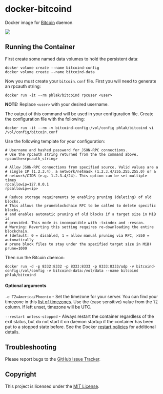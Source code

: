 docker-bitcoind
===============

Docker image for [Bitcoin](https://bitcoin.org) daemon.

[![](https://images.microbadger.com/badges/image/phlak/bitcoind.svg)](http://microbadger.com/#/images/phlak/bitcoind "Get your own image badge on microbadger.com")

Running the Container
---------------------

First create some named data volumes to hold the persistent data:

    docker volume create --name bitcoind-config
    docker volume create --name bitcoind-data

Now you must create your `bitcoin.conf` file. First you will need to generate an
rpcauth string:

    docker run -it --rm phlak/bitcoind rpcuser <user>

**NOTE:** Replace `<user>` with your desired username.

The output of this command will be used in your configuration file. Create the
configuration file with the following:

    docker run -it --rm -v bitcoind-config:/vol/config phlak/bitcoind vi /vol/config/bitcoin.conf

Use the following template for your configuration:

    # Username and hashed password for JSON-RPC connections.
    # Use the rpcauth string returned from the the command above.
    rpcauth=<rpcauth_string>

    # Allow JSON-RPC connections from specified source. Valid values are a
    # single IP (1.2.3.4), a network/netmask (1.2.3.4/255.255.255.0) or a
    # network/CIDR (e.g. 1.2.3.4/24). This option can be set multiple times
    rpcallowip=127.0.0.1
    rpcallowip=<ip>

    # Reduce storage requirements by enabling pruning (deleting) of old blocks.
    # This allows the pruneblockchain RPC to be called to delete specific blocks,
    # and enables automatic pruning of old blocks if a target size in MiB is
    # provided. This mode is incompatible with -txindex and -rescan.
    # Warning: Reverting this setting requires re-downloading the entire blockchain.
    # (default: 0 = disabled, 1 = allow manual pruning via RPC, >550 = automatically
    # prune block files to stay under the specified target size in MiB)
    prune=1000

Then run the Bitcoin daemon:

    docker run -d -p 8332:8332 -p 8333:8333 -p 8333:8333/udp -v bitcoind-config:/vol/config -v bitcoind-data:/vol/data --name bitcoind phlak/bitcoind

#### Optional arguments

`-e TZ=America/Phoenix` - Set the timezone for your server. You can find your timezone in this
                          [list of timezones](https://goo.gl/uy1J6q). Use the (case sensitive)
                          value from the `TZ` column. If left unset, timezone will be UTC.

`--restart unless-stopped` - Always restart the container regardless of the exit status, but do not
                             start it on daemon startup if the container has been put to a stopped
                             state before. See the Docker [restart policies](https://goo.gl/OI87rA)
                             for additional details.

Troubleshooting
---------------

Please report bugs to the [GitHub Issue Tracker](https://github.com/PHLAK/docker-bitcoind/issues).

Copyright
---------

This project is licensed under the [MIT License](https://github.com/PHLAK/docker-bitcoind/blob/master/LICENSE).
